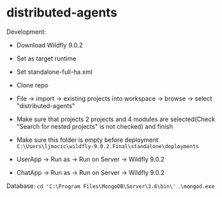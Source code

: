 # distributed-agents

Development:

- Download Wildfly 9.0.2
- Set as target runtime
- Set standalone-full-ha.xml

- Clone repo
- File -> import -> existing projects into workspace -> browse -> select "distributed-agents"
- Make sure that projects 2 projects and 4 modules are selected(Check "Search for nested projects" is not checked) and finish
- Make sure this folder is empty before deployment `C:\Users\ljmocic\wildfly-9.0.2.Final\standalone\deployments`
- UserApp -> Run as -> Run on Server -> Wildfly 9.0.2 
- ChatApp -> Run as -> Run on Server -> Wildfly 9.0.2

Database:
 `cd 'C:\Program Files\MongoDB\Server\3.6\bin\'`
`.\mongod.exe`